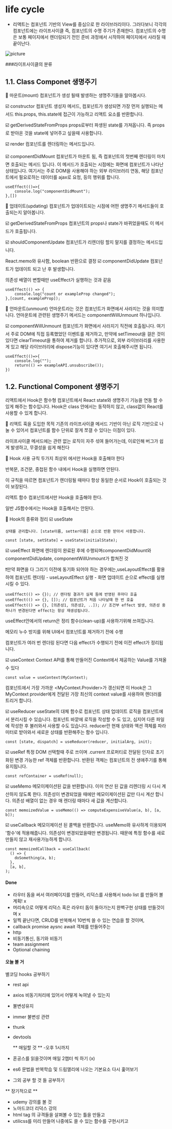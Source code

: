 # life cycle

- 리액트는 컴포넌트 기반의 View를 중심으로 한 라이브러리이다. 그러다보니 각각의 컴포넌트에는 라이프사이클 즉, 컴포넌트의 수명 주기가 존재한다. 컴포넌트의 수명은 보통 페이지에서 렌더링되기 전인 준비 과정에서 시작하여 페이지에서 사라질 때 끝이난다.

![picture](https://cdn.discordapp.com/attachments/1046343861129191446/1047851133416251472/Screenshot_2022-12-01_at_9.25.06_PM.png)

###라이프사이클의 분류

## 1.1. Class Componet 생명주기

👀 마운트(mount)
컴포넌트가 생성 될때 발생하는 생명주기들을 알아봅시다.

☑️ constructor
컴포넌트 생성자 메서드, 컴포넌트가 생성되면 가장 먼저 실행되는 메서드
this.props, this.state에 접근이 가능하고 리액트 요소를 반환합니다.

☑️ getDerivedStateFromProps
props로부터 파생된 state를 가져옵니다. 즉 props로 받아온 것을 state에 넣어주고 싶을때 사용합니다.

☑️ render
컴포넌트를 렌더링하는 메서드입니다.

☑️ componentDidMount
컴포넌트가 마운트 됨, 즉 컴포넌트의 첫번째 렌더링이 마치면 호출되는 메서드 입니다.
이 메서드가 호출되는 시점에는 화면에 컴포넌트가 나타난 상태입니다.
여기서는 주로 DOM을 사용해야 하는 외부 라이브러리 연동, 해당 컴포넌트에서 필요로하는 데이터를 ajax로 요청, 등의 행위를 합니다.

```
useEffect(()=>{
	console.log("componentDidMount");
},[])
```

👀 업데이트(updating)
컴포넌트가 업데이트되는 시점에 어떤 생명주기 메서드들이 호출되는지 알아봅니다.

☑️ getDerivedStateFromProps
컴포넌트의 props나 state가 바뀌었을때도 이 메서드가 호출됩니다.

☑️ shouldComponentUpdate
컴포넌트가 리렌더링 할지 말지를 결정하는 메서드입니다.

React.memo와 유사함, boolean 반환으로 결정
☑️ componentDidUpdate
컴포넌트가 업데이트 되고 난 후 발생합니다.

의존성 배열이 변할때만 useEffect가 실행하는 것과 같음

```
useEffect(() => {
	console.log("count or exampleProp changed");
},[count, exampleProp]);
```

👀 언마운트(unmount)
언마운트라는 것은 컴포넌트가 화면에서 사라지는 것을 의미합니다. 언마운트에 관련된 생명주기 메서드는 componentWillUnmount 하나입니다.

☑️ componentWillUnmount
컴포넌트가 화면에서 사라지기 직전에 호출됩니다.
여기서 주로 DOM에 직접 등록했었던 이벤트를 제거하고, 만약에 setTimeout을 걸은 것이 있다면 clearTimeout을 통하여 제거를 합니다.
추가적으로, 외부 라이브러리를 사용한게 있고 해당 라이브러리에 dispose기능이 있다면 여기서 호출해주시면 됩니다.

```
useEffect(()=>{
	console.log("");
    return(() => exampleAPI.unsubscribe());
})
```

## 1.2. Functional Component 생명주기

리액트에서 Hook은 함수형 컴포넌트에서 React state와 생명주기 기능을 연동 할 수 있게 해주는 함수입니다.
Hook은 class 안에서는 동작하지 않고, class없이 React를 사용할 수 있게 합니다.

👀 리액트 훅을 도입한 목적
기존의 라이프사이클 메서드 기반이 아닌 로직 기반으로 나눌 수 있어서 컴포넌트를 함수 단위로 잘게 쪼갤 수 있다는 이점이 있다.

라이프사이클 메서드에는 관련 없는 로직이 자주 섞여 들어가는데, 이로인해 버그가 쉽게 발생하고, 무결성을 쉽게 해친다

👀 Hook 사용 규칙 두가지
최상위 에서만 Hook을 호출해야 한다

반복문, 조건문, 중첩된 함수 내에서 Hook을 실행하면 안된다.

이 규칙을 따르면 컴포넌트가 렌더링될 때마다 항상 동일한 순서로 Hook이 호출되는 것이 보장된다.

리액트 함수 컴포넌트에서만 Hook을 호출해야 한다.

일반 JS함수에서는 Hook을 호출해서는 안된다.

👀 Hook의 종류와 정리
☑️ useState

```
상태를 관리합니다. [state이름, setter이름] 순으로 반환 받아서 사용합니다.

const [state, setState] = useState(initialState);
```

☑️ useEffect
화면에 렌더링이 완료된 후에 수행되며componentDidMount와 componentDidUpdate, componentWillUnmount가 합쳐진 것

❗️만약 화면을 다 그리기 이전에 동기화 되어야 하는 경우에는,useLayoutEffect를 활용하여 컴포넌트 렌더링 - useLayoutEffect 실행 - 화면 업데이트 순으로 effect를 실행시킬 수 있다.

```
useEffect(() => {}); // 렌더링 결과가 실제 돔에 반영된 후마다 호출
useEffect(() => {}, []); // 컴포넌트가 처음 나타날때 한 번 호출
useEffect(() => {}, [의존성1, 의존성2, ..]); // 조건부 effect 발생, 의존성 중 하나가 변경된다면 effect는 항상 재생성됩니다.
```

useEffect안에서의 return은 정리 함수(clean-up)를 사용하기위해 쓰여집니다.

메모리 누수 방지를 위해 UI에서 컴포넌트를 제거하기 전에 수행

컴포넌트가 여러 번 렌더링 된다면 다음 effect가 수행되기 전에 이전 effect가 정리됩니다.

☑️ useContext
Context API를 통해 만들어진 Context에서 제공하는 Value를 가져올 수 있다

```
const value = useContext(MyContext);
```

컴포넌트에서 가장 가까운 <MyContext.Provider>가 갱신되면 이 Hook은 그 MyContext provider에게 전달된 가장 최신의 context value를 사용하여 렌더러를 트리거 합니다.

☑️ useReducer
useState의 대체 함수로 컴포넌트 상태 업데이트 로직을 컴포넌트에서 분리시킬 수 있습니다.
컴포넌트 바깥에 로직을 작성할 수 도 있고, 심지어 다른 파일에 작성한 후 불러와서 사용할 수도 있습니다.
reducer란 현재 상태와 액션 객체를 파라미터로 받아와서 새로운 상태를 반환해주는 함수 입니다.

```
const [state, dispatch] = useReducer(reducer, initialArg, init);
```

☑️ useRef
특정 DOM 선택할때 주로 쓰이며 .current 프로퍼티로 전달된 인자로 초기화된 변경 가능한 ref 객체를 반환합니다. 반환된 객체는 컴포넌트의 전 생애주기를 통해 유지됩니다.

```
const refContainer = useRef(null);
```

☑️ useMemo
메모이제이션된 값을 반환합니다. 이미 연산 된 값을 리렌더링 시 다시 계산하지 않도록 한다. 의존성이 변경되었을 때에만 메모이제이션된 값만 다시 계산 합니다. 의존성 배열이 없는 경우 매 렌더링 때마다 새 값을 계산합니다.

```
const memoizedValue = useMemo(() => computeExpensiveValue(a, b), [a, b]);
```

☑️ useCallback
메모이제이션 된 콜백을 반환합니다. useMemo와 유사하게 이용되며 '함수'에 적용해줍니다.
의존성이 변경되었을때만 변경됩니다. 때문에 특정 함수를 새로 만들지 않고 재사용가능하게 합니다.

```
const memoizedCallback = useCallback(
  () => {
    doSomething(a, b);
  },
  [a, b],
);
```

#### Done

- 라우터 돔을 써서 여러페이지를 만들어, 리덕스를 사용해서 todo list 를 만들어 볼 계획! x
- 머리속으로 어떻게 리덕스 혹은 라우터 돔이 돌아가는지 완벽구현 상태를 만들것이며 x
- 일찍 끝난다면, CRUD를 반복해서 10번씩 쓸 수 있는 연습을 할 것이며,
- callback promise aysnc await 객체를 만들어주는
- http
- 비동기통신, 동기와 비동기
- team assignment
- Optional chaining

#### 오늘 볼 거

별코딩 hooks 공부하기

- rest api
- axios 비동기처리에 있어서 어떻게 녹여낼 수 있는지
- 불변성유지
- immer 불변성 관련
- thunk
- devtools

  ** 매일할 것 ** -오후 1시까지

- 혼공스를 읽을것이며 매일 2챕터 씩 하기 (x)
- es6 문법을 반복학습 및 드림앨리에 나오는 기본요소 다시 훑어보기
- 그외 공부 할 것 들 공부하기

** 장기적으로 **

- udemy 강의를 볼 것
- 노마드코더 리덕스 강의
- html tag 의 규격들을 살펴볼 수 있는 틀을 만들고
- utilicss를 미리 만들어 나중에도 쓸 수 있는 함수를 구현시키고
